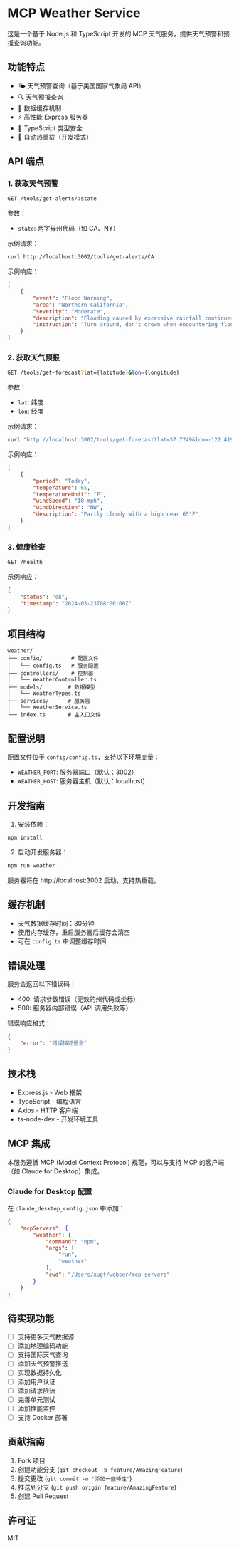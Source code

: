 # MCP Weather Service

这是一个基于 Node.js 和 TypeScript 开发的 MCP 天气服务，提供天气预警和预报查询功能。

## 功能特点

- 🌤 天气预警查询（基于美国国家气象局 API）
- 🔍 天气预报查询
- 💾 数据缓存机制
- ⚡️ 高性能 Express 服务器
- 📝 TypeScript 类型安全
- 🔄 自动热重载（开发模式）

## API 端点

### 1. 获取天气预警
```bash
GET /tools/get-alerts/:state
```
参数：
- `state`: 两字母州代码（如 CA、NY）

示例请求：
```bash
curl http://localhost:3002/tools/get-alerts/CA
```

示例响应：
```json
[
    {
        "event": "Flood Warning",
        "area": "Northern California",
        "severity": "Moderate",
        "description": "Flooding caused by excessive rainfall continues...",
        "instruction": "Turn around, don't drown when encountering flooded roads..."
    }
]
```

### 2. 获取天气预报
```bash
GET /tools/get-forecast?lat={latitude}&lon={longitude}
```
参数：
- `lat`: 纬度
- `lon`: 经度

示例请求：
```bash
curl "http://localhost:3002/tools/get-forecast?lat=37.7749&lon=-122.4194"
```

示例响应：
```json
[
    {
        "period": "Today",
        "temperature": 65,
        "temperatureUnit": "F",
        "windSpeed": "10 mph",
        "windDirection": "NW",
        "description": "Partly cloudy with a high near 65°F"
    }
]
```

### 3. 健康检查
```bash
GET /health
```

示例响应：
```json
{
    "status": "ok",
    "timestamp": "2024-03-23T08:00:00Z"
}
```

## 项目结构

```
weather/
├── config/         # 配置文件
│   └── config.ts   # 服务配置
├── controllers/    # 控制器
│   └── WeatherController.ts
├── models/        # 数据模型
│   └── WeatherTypes.ts
├── services/      # 服务层
│   └── WeatherService.ts
└── index.ts       # 主入口文件
```

## 配置说明

配置文件位于 `config/config.ts`，支持以下环境变量：

- `WEATHER_PORT`: 服务器端口（默认：3002）
- `WEATHER_HOST`: 服务器主机（默认：localhost）

## 开发指南

1. 安装依赖：
```bash
npm install
```

2. 启动开发服务器：
```bash
npm run weather
```

服务器将在 http://localhost:3002 启动，支持热重载。

## 缓存机制

- 天气数据缓存时间：30分钟
- 使用内存缓存，重启服务器后缓存会清空
- 可在 `config.ts` 中调整缓存时间

## 错误处理

服务会返回以下错误码：

- 400: 请求参数错误（无效的州代码或坐标）
- 500: 服务器内部错误（API 调用失败等）

错误响应格式：
```json
{
    "error": "错误描述信息"
}
```

## 技术栈

- Express.js - Web 框架
- TypeScript - 编程语言
- Axios - HTTP 客户端
- ts-node-dev - 开发环境工具

## MCP 集成

本服务遵循 MCP (Model Context Protocol) 规范，可以与支持 MCP 的客户端（如 Claude for Desktop）集成。

### Claude for Desktop 配置

在 `claude_desktop_config.json` 中添加：
```json
{
    "mcpServers": {
        "weather": {
            "command": "npm",
            "args": [
                "run",
                "weather"
            ],
            "cwd": "/Users/xugf/webser/mcp-servers"
        }
    }
}
```

## 待实现功能

- [ ] 支持更多天气数据源
- [ ] 添加地理编码功能
- [ ] 支持国际天气查询
- [ ] 添加天气预警推送
- [ ] 实现数据持久化
- [ ] 添加用户认证
- [ ] 添加请求限流
- [ ] 完善单元测试
- [ ] 添加性能监控
- [ ] 支持 Docker 部署

## 贡献指南

1. Fork 项目
2. 创建功能分支 (`git checkout -b feature/AmazingFeature`)
3. 提交更改 (`git commit -m '添加一些特性'`)
4. 推送到分支 (`git push origin feature/AmazingFeature`)
5. 创建 Pull Request

## 许可证

MIT 